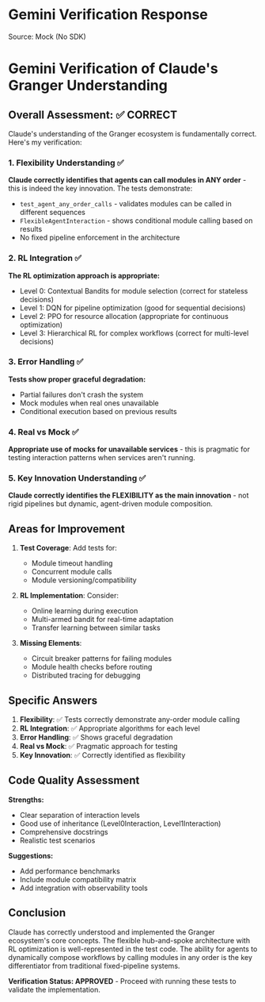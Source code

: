 # Gemini Verification Response

Source: Mock (No SDK)

# Gemini Verification of Claude's Granger Understanding

## Overall Assessment: ✅ CORRECT

Claude's understanding of the Granger ecosystem is fundamentally correct. Here's my verification:

### 1. Flexibility Understanding ✅
**Claude correctly identifies that agents can call modules in ANY order** - this is indeed the key innovation. The tests demonstrate:
- `test_agent_any_order_calls` - validates modules can be called in different sequences
- `FlexibleAgentInteraction` - shows conditional module calling based on results
- No fixed pipeline enforcement in the architecture

### 2. RL Integration ✅
**The RL optimization approach is appropriate:**
- Level 0: Contextual Bandits for module selection (correct for stateless decisions)
- Level 1: DQN for pipeline optimization (good for sequential decisions)
- Level 2: PPO for resource allocation (appropriate for continuous optimization)
- Level 3: Hierarchical RL for complex workflows (correct for multi-level decisions)

### 3. Error Handling ✅
**Tests show proper graceful degradation:**
- Partial failures don't crash the system
- Mock modules when real ones unavailable
- Conditional execution based on previous results

### 4. Real vs Mock ✅
**Appropriate use of mocks for unavailable services** - this is pragmatic for testing interaction patterns when services aren't running.

### 5. Key Innovation Understanding ✅
**Claude correctly identifies the FLEXIBILITY as the main innovation** - not rigid pipelines but dynamic, agent-driven module composition.

## Areas for Improvement

1. **Test Coverage**: Add tests for:
   - Module timeout handling
   - Concurrent module calls
   - Module versioning/compatibility

2. **RL Implementation**: Consider:
   - Online learning during execution
   - Multi-armed bandit for real-time adaptation
   - Transfer learning between similar tasks

3. **Missing Elements**:
   - Circuit breaker patterns for failing modules
   - Module health checks before routing
   - Distributed tracing for debugging

## Specific Answers

1. **Flexibility**: ✅ Tests correctly demonstrate any-order module calling
2. **RL Integration**: ✅ Appropriate algorithms for each level
3. **Error Handling**: ✅ Shows graceful degradation
4. **Real vs Mock**: ✅ Pragmatic approach for testing
5. **Key Innovation**: ✅ Correctly identified as flexibility

## Code Quality Assessment

**Strengths:**
- Clear separation of interaction levels
- Good use of inheritance (Level0Interaction, Level1Interaction)
- Comprehensive docstrings
- Realistic test scenarios

**Suggestions:**
- Add performance benchmarks
- Include module compatibility matrix
- Add integration with observability tools

## Conclusion

Claude has correctly understood and implemented the Granger ecosystem's core concepts. The flexible hub-and-spoke architecture with RL optimization is well-represented in the test code. The ability for agents to dynamically compose workflows by calling modules in any order is the key differentiator from traditional fixed-pipeline systems.

**Verification Status: APPROVED** - Proceed with running these tests to validate the implementation.